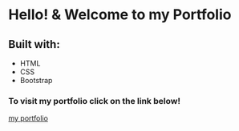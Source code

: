 # Hello! & Welcome to my Portfolio

## Built with: 
- HTML
- CSS
- Bootstrap

### To visit my portfolio click on the link below!
[my portfolio](https://bdrawe.github.io/)